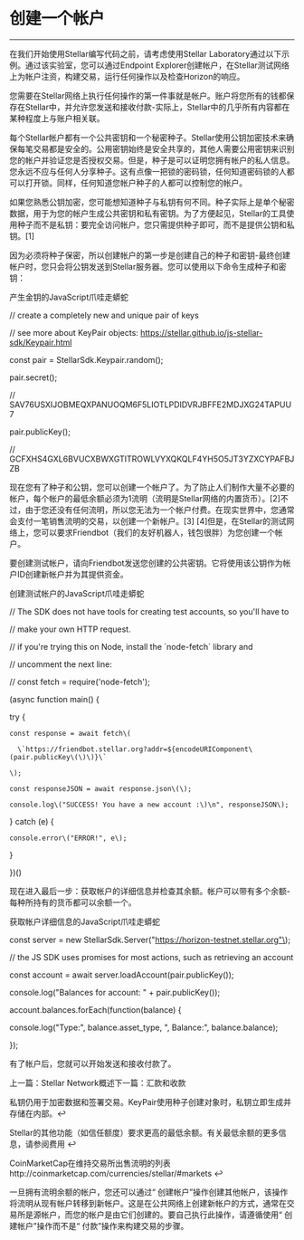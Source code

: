 

# 创建一个帐户

---

在我们开始使用Stellar编写代码之前，请考虑使用Stellar Laboratory通过以下示例。通过该实验室，您可以通过Endpoint Explorer创建帐户，在Stellar测试网络上为帐户注资，构建交易，运行任何操作以及检查Horizo​​n的响应。



您需要在Stellar网络上执行任何操作的第一件事就是帐户。账户将您所有的钱都保存在Stellar中，并允许您发送和接收付款-实际上，Stellar中的几乎所有内容都在某种程度上与账户相关联。



每个Stellar帐户都有一个公共密钥和一个秘密种子。Stellar使用公钥加密技术来确保每笔交易都是安全的。公用密钥始终是安全共享的，其他人需要公用密钥来识别您的帐户并验证您是否授权交易。但是，种子是可以证明您拥有帐户的私人信息。您永远不应与任何人分享种子。这有点像一把锁的密码锁，任何知道密码锁的人都可以打开锁。同样，任何知道您帐户种子的人都可以控制您的帐户。



如果您熟悉公钥加密，您可能想知道种子与私钥有何不同。种子实际上是单个秘密数据，用于为您的帐户生成公共密钥和私有密钥。为了方便起见，Stellar的工具使用种子而不是私钥：要完全访问帐户，您只需提供种子即可，而不是提供公钥和私钥。\[1\]



因为必须将种子保密，所以创建帐户的第一步是创建自己的种子和密钥-最终创建帐户时，您只会将公钥发送到Stellar服务器。您可以使用以下命令生成种子和密钥：



产生金钥的JavaScript爪哇走蟒蛇

// create a completely new and unique pair of keys

// see more about KeyPair objects: https://stellar.github.io/js-stellar-sdk/Keypair.html

const pair = StellarSdk.Keypair.random\(\);



pair.secret\(\);

// SAV76USXIJOBMEQXPANUOQM6F5LIOTLPDIDVRJBFFE2MDJXG24TAPUU7

pair.publicKey\(\);

// GCFXHS4GXL6BVUCXBWXGTITROWLVYXQKQLF4YH5O5JT3YZXCYPAFBJZB

现在您有了种子和公钥，您可以创建一个帐户了。为了防止人们制作大量不必要的帐户，每个帐户的最低余额必须为1流明（流明是Stellar网络的内置货币）。\[2\]不过，由于您还没有任何流明，所以您无法为一个帐户付费。在现实世界中，您通常会支付一笔销售流明的交易，以创建一个新帐户。\[3\] \[4\]但是，在Stellar的测试网络上，您可以要求Friendbot（我们的友好机器人，钱包很胖）为您创建一个帐户。



要创建测试帐户，请向Friendbot发送您创建的公共密钥。它将使用该公钥作为帐户ID创建新帐户并为其提供资金。



创建测试帐户的JavaScript爪哇走蟒蛇

// The SDK does not have tools for creating test accounts, so you'll have to

// make your own HTTP request.



// if you're trying this on Node, install the \`node-fetch\` library and

// uncomment the next line:

// const fetch = require\('node-fetch'\);



\(async function main\(\) {

  try {

    const response = await fetch\(

      \`https://friendbot.stellar.org?addr=${encodeURIComponent\(pair.publicKey\(\)\)}\`

    \);

    const responseJSON = await response.json\(\);

    console.log\("SUCCESS! You have a new account :\)\n", responseJSON\);

  } catch \(e\) {

    console.error\("ERROR!", e\);

  }

}\)\(\)

现在进入最后一步：获取帐户的详细信息并检查其余额。帐户可以带有多个余额-每种所持有的货币都可以余额一个。



获取帐户详细信息的JavaScript爪哇走蟒蛇

const server = new StellarSdk.Server\("https://horizon-testnet.stellar.org"\);



// the JS SDK uses promises for most actions, such as retrieving an account

const account = await server.loadAccount\(pair.publicKey\(\)\);

console.log\("Balances for account: " + pair.publicKey\(\)\);

account.balances.forEach\(function\(balance\) {

  console.log\("Type:", balance.asset\_type, ", Balance:", balance.balance\);

}\);

有了帐户后，您就可以开始发送和接收付款了。



上一篇：Stellar Network概述下一篇：汇款和收款

私钥仍用于加密数据和签署交易。KeyPair使用种子创建对象时，私钥立即生成并存储在内部。↩︎



Stellar的其他功能（如信任额度）要求更高的最低余额。有关最低余额的更多信息，请参阅费用 ↩︎



CoinMarketCap在维持交易所出售流明的列表http://coinmarketcap.com/currencies/stellar/\#markets ↩︎



一旦拥有流明余额的帐户，您还可以通过“ 创建帐户”操作创建其他帐户，该操作将流明从现有帐户转移到新帐户。这是在公共网络上创建新帐户的方式，通常在交易所是源帐户，而您的帐户是由它们创建的。要自己执行此操作，请遵循使用“ 创建帐户”操作而不是“ 付款”操作来构建交易的步骤。

